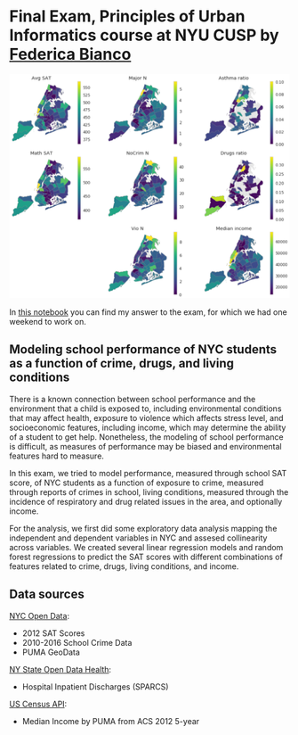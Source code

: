 # Final Exam, Principles of Urban Informatics course at NYU CUSP by [Federica Bianco](https://github.com/fedhere)

![](images/featured.PNG)

In [this notebook](https://github.com/pmandiola/pui_final/blob/master/PUI_final_pmb434.ipynb) you can find my answer to the exam, for which we had one weekend to work on.

## Modeling school performance of NYC students as a function of crime, drugs, and living conditions

There is a known connection between school performance and the environment that a child is exposed to, including environmental conditions that may affect health, exposure to violence which affects stress level, and socioeconomic features, including income, which may determine the ability of a student to get help. Nonetheless, the modeling of school performance is difficult, as measures of performance may be biased and environmental features hard to measure.

In this exam, we tried to model performance, measured through school SAT score, of NYC students as a function of exposure to crime, measured through reports of crimes in school, living conditions, measured through the incidence of respiratory and drug related issues in the area, and optionally income.

For the analysis, we first did some exploratory data analysis mapping the independent and dependent variables in NYC and assesed collinearity across variables. We created several linear regression models and random forest regressions to predict the SAT scores with different combinations of features related to crime, drugs, living conditions, and income. 

## Data sources

[NYC Open Data](https://opendata.cityofnewyork.us/):
* 2012 SAT Scores
* 2010-2016 School Crime Data
* PUMA GeoData

[NY State Open Data Health](https://healthdata.ny.gov/):
* Hospital Inpatient Discharges (SPARCS)

[US Census API](https://www.census.gov/developers/):
* Median Income by PUMA from ACS 2012 5-year
